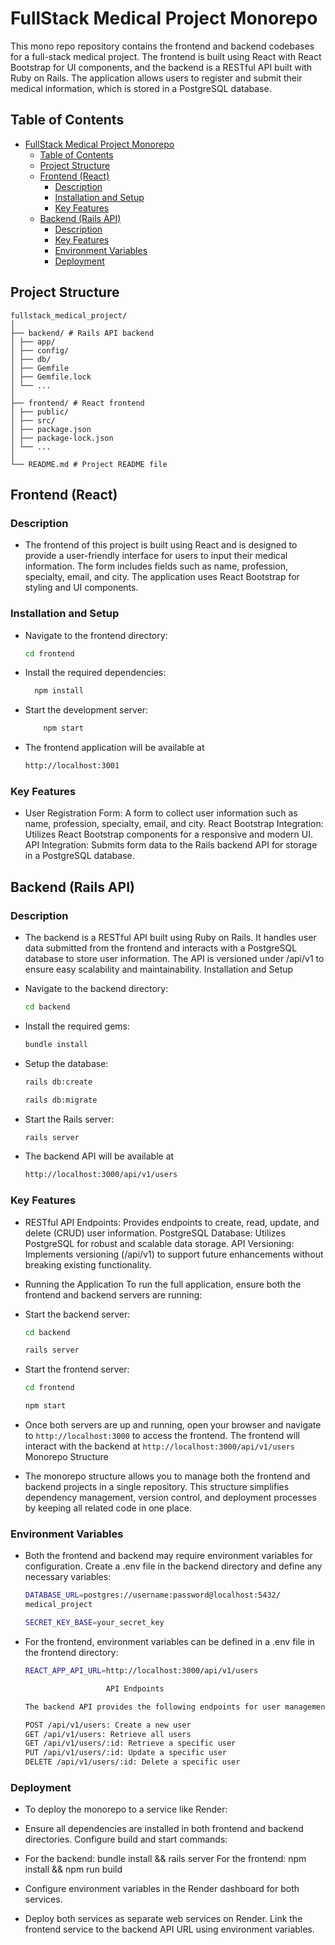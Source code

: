 # FullStack Medical Project Monorepo

This mono repo repository contains the frontend and backend codebases for a full-stack medical project. The frontend is built using React with React Bootstrap for UI components, and the backend is a RESTful API built with Ruby on Rails. The application allows users to register and submit their medical information, which is stored in a PostgreSQL database.

## Table of Contents

- [FullStack Medical Project Monorepo](#fullstack-medical-project-monorepo)
  - [Table of Contents](#table-of-contents)
  - [Project Structure](#project-structure)
  - [Frontend (React)](#frontend-react)
    - [Description](#description)
    - [Installation and Setup](#installation-and-setup)
    - [Key Features](#key-features)
  - [Backend (Rails API)](#backend-rails-api)
    - [Description](#description-1)
    - [Key Features](#key-features-1)
    - [Environment Variables](#environment-variables)
    - [Deployment](#deployment)

## Project Structure

```
fullstack_medical_project/
│
├── backend/ # Rails API backend
│ ├── app/
│ ├── config/
│ ├── db/
│ ├── Gemfile
│ ├── Gemfile.lock
│ └── ...
│
├── frontend/ # React frontend
│ ├── public/
│ ├── src/
│ ├── package.json
│ ├── package-lock.json
│ └── ...
│
└── README.md # Project README file
```

## Frontend (React)

### Description

- The frontend of this project is built using React and is designed to provide a user-friendly interface for users to input their medical information. The form includes fields such as name, profession, specialty, email, and city. The application uses React Bootstrap for styling and UI components.

### Installation and Setup

- Navigate to the frontend directory:
  ```bash
  cd frontend
  ```
- Install the required dependencies:
  ```bash
    npm install
  ```
- Start the development server:
  ```bash
      npm start
  ```
- The frontend application will be available at
  ```bash
  http://localhost:3001
  ```

### Key Features

- User Registration Form: A form to collect user information such as name, profession, specialty, email, and city.
  React Bootstrap Integration: Utilizes React Bootstrap components for a responsive and modern UI.
  API Integration: Submits form data to the Rails backend API for storage in a PostgreSQL database.

## Backend (Rails API)

### Description

- The backend is a RESTful API built using Ruby on Rails. It handles user data submitted from the frontend and interacts with a PostgreSQL database to store user information. The API is versioned under /api/v1 to ensure easy scalability and maintainability.
  Installation and Setup

- Navigate to the backend directory:

  ```bash
  cd backend
  ```

- Install the required gems:

  ```bash
  bundle install
  ```

- Setup the database:

  ```bash
  rails db:create
  ```

  ```bash
  rails db:migrate
  ```

- Start the Rails server:

  ```bash
  rails server
  ```

- The backend API will be available at

  ```bash
  http://localhost:3000/api/v1/users
  ```

### Key Features

- RESTful API Endpoints: Provides endpoints to create, read, update, and delete (CRUD) user information.
  PostgreSQL Database: Utilizes PostgreSQL for robust and scalable data storage.
  API Versioning: Implements versioning (/api/v1) to support future enhancements without breaking existing functionality.

- Running the Application
  To run the full application, ensure both the frontend and backend servers are running:

- Start the backend server:

  ```bash
  cd backend
  ```

  ```bash
  rails server
  ```

- Start the frontend server:

  ```bash
  cd frontend
  ```

  ```bash
  npm start
  ```

- Once both servers are up and running, open your browser and navigate to `http://localhost:3000` to access the frontend. The frontend will interact with the backend at `http://localhost:3000/api/v1/users`
  Monorepo Structure
- The monorepo structure allows you to manage both the frontend and backend projects in a single repository. This structure simplifies dependency management, version control, and deployment processes by keeping all related code in one place.

### Environment Variables

- Both the frontend and backend may require environment variables for configuration. Create a .env file in the backend directory and define any necessary variables:
  ```bash
  DATABASE_URL=postgres://username:password@localhost:5432/
  medical_project
  ```
  ```bash
  SECRET_KEY_BASE=your_secret_key
  ```
- For the frontend, environment variables can be defined in a .env file in the frontend directory:

  ```bash
  REACT_APP_API_URL=http://localhost:3000/api/v1/users
  ```

  ```bash
                    API Endpoints

  The backend API provides the following endpoints for user management:

  POST /api/v1/users: Create a new user
  GET /api/v1/users: Retrieve all users
  GET /api/v1/users/:id: Retrieve a specific user
  PUT /api/v1/users/:id: Update a specific user
  DELETE /api/v1/users/:id: Delete a specific user
  ```

### Deployment

- To deploy the monorepo to a service like Render:

- Ensure all dependencies are installed in both frontend and backend directories.
  Configure build and start commands:

- For the backend: bundle install && rails server
  For the frontend: npm install && npm run build

- Configure environment variables in the Render dashboard for both services.
- Deploy both services as separate web services on Render.
  Link the frontend service to the backend API URL using environment variables.
